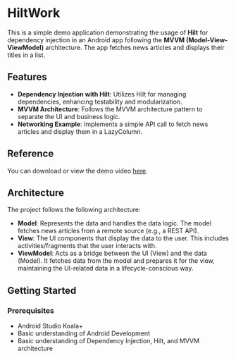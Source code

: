 # HiltWork

This is a simple demo application demonstrating the usage of **Hilt** for dependency injection in an Android app following the **MVVM (Model-View-ViewModel)** architecture. The app fetches news articles and displays their titles in a list.

## Features

- **Dependency Injection with Hilt**: Utilizes Hilt for managing dependencies, enhancing testability and modularization.
- **MVVM Architecture**: Follows the MVVM architecture pattern to separate the UI and business logic.
- **Networking Example**: Implements a simple API call to fetch news articles and display them in a LazyColumn.

## Reference
You can download or view the demo video [here](https://github.com/kiran-mercari/HiltDemo/blob/main/HiltWork_demo.webm).


## Architecture

The project follows the following architecture:

- **Model**: Represents the data and handles the data logic. The model fetches news articles from a remote source (e.g., a REST API).
- **View**: The UI components that display the data to the user. This includes activities/fragments that the user interacts with.
- **ViewModel**: Acts as a bridge between the UI (View) and the data (Model). It fetches data from the model and prepares it for the view, maintaining the UI-related data in a lifecycle-conscious way.

## Getting Started

### Prerequisites

- Android Studio Koala+
- Basic understanding of Android Development
- Basic understanding of Dependency Injection, Hilt, and MVVM architecture
